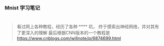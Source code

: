 ### Mnist 学习笔记 <h1>
> 看过网上各种教程，经历了各种 \**** 坑， 终于摸索出神经网络，并对其有了更深入的理解
> 最后根据CNN版本的一个教程是 <https://www.cnblogs.com/willnote/p/6874699.html>

